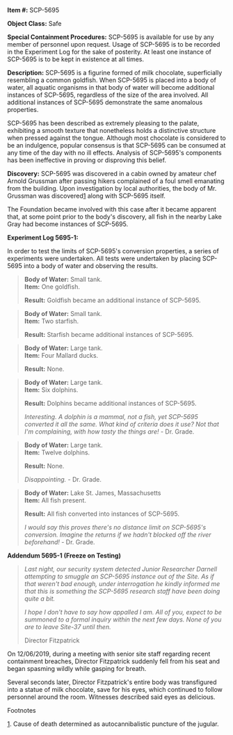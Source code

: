 **Item #:** SCP-5695

**Object Class:** Safe

**Special Containment Procedures:** SCP-5695 is available for use by any member of personnel upon request. Usage of SCP-5695 is to be recorded in the Experiment Log for the sake of posterity. At least one instance of SCP-5695 is to be kept in existence at all times.

**Description:** SCP-5695 is a figurine formed of milk chocolate, superficially resembling a common goldfish. When SCP-5695 is placed into a body of water, all aquatic organisms in that body of water will become additional instances of SCP-5695, regardless of the size of the area involved. All additional instances of SCP-5695 demonstrate the same anomalous properties.

SCP-5695 has been described as extremely pleasing to the palate, exhibiting a smooth texture that nonetheless holds a distinctive structure when pressed against the tongue. Although most chocolate is considered to be an indulgence, popular consensus is that SCP-5695 can be consumed at any time of the day with no ill effects. Analysis of SCP-5695's components has been ineffective in proving or disproving this belief.

**Discovery:** SCP-5695 was discovered in a cabin owned by amateur chef Arnold Grussman after passing hikers complained of a foul smell emanating from the building. Upon investigation by local authorities, the body of Mr. Grussman was discovered[1](javascript:;) along with SCP-5695 itself.

The Foundation became involved with this case after it became apparent that, at some point prior to the body's discovery, all fish in the nearby Lake Gray had become instances of SCP-5695.

**Experiment Log 5695-1:**

In order to test the limits of SCP-5695's conversion properties, a series of experiments were undertaken. All tests were undertaken by placing SCP-5695 into a body of water and observing the results.

> **Body of Water:** Small tank.  
> **Item:** One goldfish.
> 
> **Result:** Goldfish became an additional instance of SCP-5695.

> **Body of Water:** Small tank.  
> **Item:** Two starfish.
> 
> **Result:** Starfish became additional instances of SCP-5695.

> **Body of Water:** Large tank.  
> **Item:** Four Mallard ducks.
> 
> **Result:** None.

> **Body of Water:** Large tank.  
> **Item:** Six dolphins.  
>   
> **Result:** Dolphins became additional instances of SCP-5695.
> 
> _Interesting. A dolphin is a mammal, not a fish, yet SCP-5695 converted it all the same. What kind of criteria does it use? Not that I'm complaining, with how tasty the things are!_ - Dr. Grade.

> **Body of Water:** Large tank.  
> **Item:** Twelve dolphins.
> 
> **Result:** None.
> 
> _Disappointing._ - Dr. Grade.

> **Body of Water:** Lake St. James, Massachusetts  
> **Item:** All fish present.
> 
> **Result:** All fish converted into instances of SCP-5695.
> 
> _I would say this proves there's no distance limit on SCP-5695's conversion. Imagine the returns if we hadn't blocked off the river beforehand!_ - Dr. Grade.

**Addendum 5695-1 (Freeze on Testing)**

> _Last night, our security system detected Junior Researcher Darnell attempting to smuggle an SCP-5695 instance out of the Site. As if that weren't bad enough, under interrogation he kindly informed me that this is something the SCP-5695 research staff have been doing quite a bit._
> 
> _I hope I don't have to say how appalled I am. All of you, expect to be summoned to a formal inquiry within the next few days. None of you are to leave Site-37 until then._
> 
> Director Fitzpatrick

On 12/06/2019, during a meeting with senior site staff regarding recent containment breaches, Director Fitzpatrick suddenly fell from his seat and began spasming wildly while gasping for breath.

Several seconds later, Director Fitzpatrick's entire body was transfigured into a statue of milk chocolate, save for his eyes, which continued to follow personnel around the room. Witnesses described said eyes as delicious.

Footnotes

[1](javascript:;). Cause of death determined as autocannibalistic puncture of the jugular.